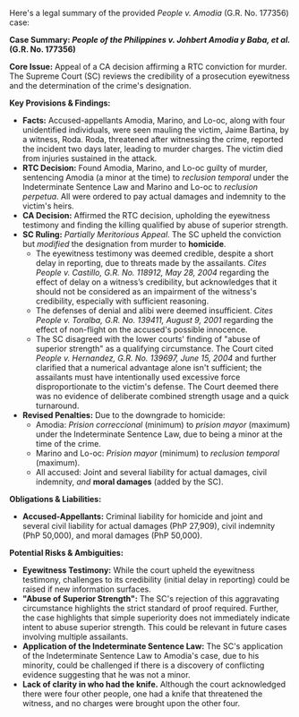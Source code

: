 Here's a legal summary of the provided *People v. Amodia* (G.R. No. 177356) case:

**Case Summary: *People of the Philippines v. Johbert Amodia y Baba, et al.* (G.R. No. 177356)**

**Core Issue:**  Appeal of a CA decision affirming a RTC conviction for murder. The Supreme Court (SC) reviews the credibility of a prosecution eyewitness and the determination of the crime's designation.

**Key Provisions & Findings:**

*   **Facts:** Accused-appellants Amodia, Marino, and Lo-oc, along with four unidentified individuals, were seen mauling the victim, Jaime Bartina, by a witness, Roda. Roda, threatened after witnessing the crime, reported the incident two days later, leading to murder charges. The victim died from injuries sustained in the attack.
*   **RTC Decision:** Found Amodia, Marino, and Lo-oc guilty of murder, sentencing Amodia (a minor at the time) to *reclusion temporal* under the Indeterminate Sentence Law and Marino and Lo-oc to *reclusion perpetua*. All were ordered to pay actual damages and indemnity to the victim's heirs.
*   **CA Decision:** Affirmed the RTC decision, upholding the eyewitness testimony and finding the killing qualified by abuse of superior strength.
*   **SC Ruling:** *Partially Meritorious Appeal*. The SC upheld the conviction but *modified* the designation from murder to **homicide**.
    *   The eyewitness testimony was deemed credible, despite a short delay in reporting, due to threats made by the assailants. *Cites People v. Castillo, G.R. No. 118912, May 28, 2004* regarding the effect of delay on a witness’s credibility, but acknowledges that it should not be considered as an impairment of the witness's credibility, especially with sufficient reasoning.
    *   The defenses of denial and alibi were deemed insufficient. *Cites People v. Toralba, G.R. No. 139411, August 9, 2001* regarding the effect of non-flight on the accused's possible innocence.
    *   The SC disagreed with the lower courts' finding of "abuse of superior strength" as a qualifying circumstance. The Court cited *People v. Hernandez, G.R. No. 139697, June 15, 2004* and further clarified that a numerical advantage alone isn't sufficient; the assailants must have intentionally used excessive force disproportionate to the victim's defense. The Court deemed there was no evidence of deliberate combined strength usage and a quick turnaround.
*   **Revised Penalties:** Due to the downgrade to homicide:
    *   Amodia: *Prision correccional* (minimum) to *prision mayor* (maximum) under the Indeterminate Sentence Law, due to being a minor at the time of the crime.
    *   Marino and Lo-oc: *Prision mayor* (minimum) to *reclusion temporal* (maximum).
    *   All accused: Joint and several liability for actual damages, civil indemnity, *and* **moral damages** (added by the SC).

**Obligations & Liabilities:**

*   **Accused-Appellants:** Criminal liability for homicide and joint and several civil liability for actual damages (PhP 27,909), civil indemnity (PhP 50,000), and moral damages (PhP 50,000).

**Potential Risks & Ambiguities:**

*   **Eyewitness Testimony:**  While the court upheld the eyewitness testimony, challenges to its credibility (initial delay in reporting) could be raised if new information surfaces.
*   **"Abuse of Superior Strength":** The SC's rejection of this aggravating circumstance highlights the strict standard of proof required. Further, the case highlights that simple superiority does not immediately indicate intent to abuse superior strength. This could be relevant in future cases involving multiple assailants.
*   **Application of the Indeterminate Sentence Law:** The SC's application of the Indeterminate Sentence Law to Amodia's case, due to his minority, could be challenged if there is a discovery of conflicting evidence suggesting that he was not a minor.
*   **Lack of clarity in who had the knife.** Although the court acknowledged there were four other people, one had a knife that threatened the witness, and no charges were brought upon the other four.
